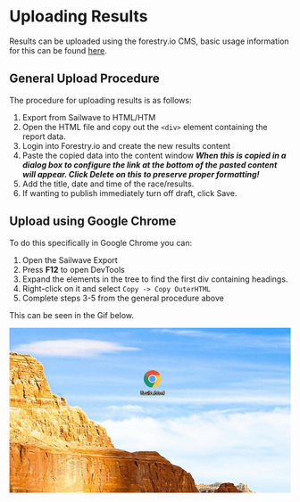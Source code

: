 # Uploading Results

Results can be uploaded using the forestry.io CMS, basic usage information for this can be found [here](./README.md).

## General Upload Procedure

The procedure for uploading results is as follows:

1. Export from Sailwave to HTML/HTM
2. Open the HTML file and copy out the ```<div>``` element containing the report data.
3. Login into Forestry.io and create the new results content
4. Paste the copied data into the content window
   ***When this is copied in a dialog box to configure the link at the bottom of the pasted content will appear. Click Delete on this to preserve proper formatting!***
5. Add the title, date and time of the race/results.
6. If wanting to publish immediately turn off draft, click Save.

## Upload using Google Chrome

To do this specifically in Google Chrome you can:

1. Open the Sailwave Export
2. Press **F12** to open DevTools
3. Expand the elements in the tree to find the first div containing headings.
4. Right-click on it and select ```Copy -> Copy OuterHTML```
5. Complete steps 3-5 from the general procedure above

This can be seen in the Gif below.

![Results Upload](./images/ResultsUpload.gif)
